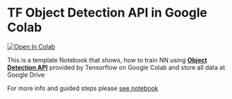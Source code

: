 # TF Object Detection API in Google Colab
[![Open In Colab](https://colab.research.google.com/assets/colab-badge.svg)](https://colab.research.google.com/github/kinivi/Object-detection-API-in-Colab/blob/main/TensorFlow_object_detection_API_install.ipynb)

This is a template Notebook that shows, how to train NN using [**Object Detection API**](https://github.com/tensorflow/models/tree/master/research/object_detection) provided by Tensorflow on Google Colab and store all data at Google Drive

For more info and guided steps please [see notebook](https://github.com/kinivi/Object-detection-API-in-Colab/blob/master/TensorFlow_object_detection_API_install.ipynb)
